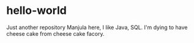 # hello-world
Just another repository
Manjula here, I like Java, SQL.
I'm dying to have cheese cake from cheese cake facory.
